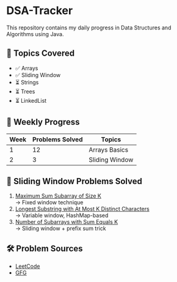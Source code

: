 # DSA-Tracker

This repository contains my daily progress in Data Structures and Algorithms using Java.

## 📂 Topics Covered
- ✅ Arrays
- ✅ Sliding Window
- ⏳ Strings
- ⏳ Trees
- ⏳ LinkedList

## 📅 Weekly Progress

| Week | Problems Solved | Topics              |
|------|------------------|---------------------|
| 1    | 12               | Arrays Basics       |
| 2    | 3                | Sliding Window      |

## 🧠 Sliding Window Problems Solved
1. [Maximum Sum Subarray of Size K](https://leetcode.com/problems/max-consecutive-ones-iii/)  
   → Fixed window technique  
2. [Longest Substring with At Most K Distinct Characters](https://leetcode.com/problems/longest-substring-with-at-most-k-distinct-characters/)  
   → Variable window, HashMap-based  
3. [Number of Subarrays with Sum Equals K](https://leetcode.com/problems/binary-subarrays-with-sum/)  
   → Sliding window + prefix sum trick

## 🛠️ Problem Sources
- [LeetCode](https://leetcode.com/u/shikha_04/)
- [GFG](#)

